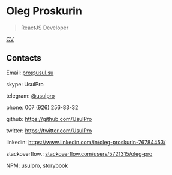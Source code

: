 # Oleg Proskurin

>ReactJS Developer

[CV](/cv_proskurin.md)

## Contacts

Email: pro@usul.su

skype: UsulPro

telegram: [@usulpro](https://t.me/usulpro)

phone: 007 (926) 256-83-32

github: https://github.com/UsulPro

twitter: https://twitter.com/UsulPro

linkedin: https://www.linkedin.com/in/oleg-proskurin-76784453/

stackoverflow.: [stackoverflow.com/users/5721315/oleg-pro](https://stackoverflow.com/users/5721315/oleg-pro?tab=answers&sort=votes)

NPM: [usulpro](https://www.npmjs.com/~usulpro), [storybook](https://www.npmjs.com/org/storybook/members)

